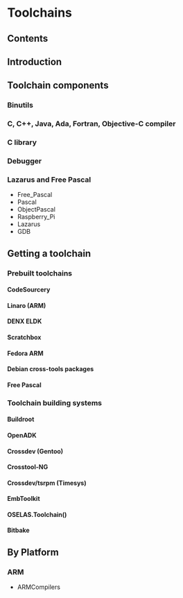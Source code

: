 # Toolchains
## Contents
## Introduction
## Toolchain components
### Binutils
### C, C++, Java, Ada, Fortran, Objective-C compiler
### C library
### Debugger
### Lazarus and Free Pascal
* Free_Pascal
* Pascal
* ObjectPascal
* Raspberry_Pi
* Lazarus
* GDB
## Getting a toolchain
### Prebuilt toolchains
#### CodeSourcery
#### Linaro (ARM)
#### DENX ELDK
#### Scratchbox
#### Fedora ARM
#### Debian cross-tools packages
#### Free Pascal
### Toolchain building systems
#### Buildroot
#### OpenADK
#### Crossdev (Gentoo)
#### Crosstool-NG
#### Crossdev/tsrpm (Timesys)
#### EmbToolkit
#### OSELAS.Toolchain()
#### Bitbake
## By Platform
### ARM
* ARMCompilers
